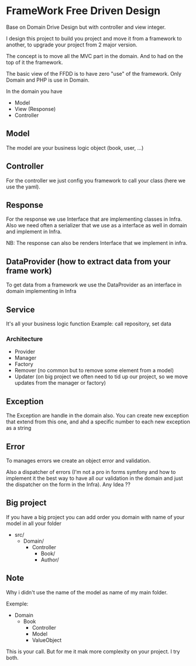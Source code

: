 # FrameWork Free Driven Design

Base on Domain Drive Design but with controller and view integer.

I design this project to build you project and move it from a framework to another, to upgrade your project from 2 major version.

The concept is to move all the MVC part in the domain.
And to had on the top of it the framework.

The basic view of the FFDD is to have zero "use" of the framework. Only Domain and PHP is use in Domain. 

In the domain you have
* Model
* View (Response)
* Controller

## Model
The model are your business logic object (book, user, ...) 

## Controller
For the controller we just config you framework to call your class (here we use the yaml).

## Response
For the response we use Interface that are implementing classes in Infra. 
Also we need often a serializer that we use as a interface as well in domain and implement in Infra.

NB: The response can also be renders Interface that we implement in infra.

## DataProvider (how to extract data from your frame  work)
To get data from a framework we use the DataProvider as an interface in domain implementing in Infra

## Service

It's all your business logic function
Example: call repository, set data

### Architecture
* Provider
* Manager
* Factory
* Remover (no common but to remove some element from a model)
* Updater (on big project we often need to tid up our project, so we move updates from the manager or factory)

## Exception

The Exception are handle in the domain also.
You can create new exception that extend from this one, and ahd a specific number to each new exception as a string

## Error

To manages errors we create an object error and validation.
 
Also a dispatcher of errors (I'm not a pro in forms symfony and how to implement it the best way to have all our validation in the domain and just the dispatcher on the form in the Infra). Any Idea ??

## Big project

If you have a big project you can add order you domain with name of your model in all your folder
* src/
    * Domain/
        * Controller
            * Book/
            * Author/
            
            
## Note

Why i didn't use the name of the model as name of my main folder.

Exemple: 

* Domain
    * Book
        * Controller
        * Model
        * ValueObject 
        
This is your call. But for me it mak more complexity on your project. I try both.